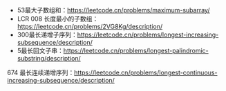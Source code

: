 * 53最大子数组和：https://leetcode.cn/problems/maximum-subarray/   
* LCR 008 长度最小的子数组：https://leetcode.cn/problems/2VG8Kg/description/  
* 300最长递增子序列：https://leetcode.cn/problems/longest-increasing-subsequence/description/  
* 5最长回文子串：https://leetcode.cn/problems/longest-palindromic-substring/description/

674 最长连续递增序列：https://leetcode.cn/problems/longest-continuous-increasing-subsequence/description/
